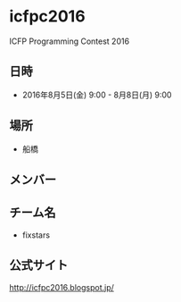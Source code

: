 # icfpc2016
ICFP Programming Contest 2016

## 日時
* 2016年8月5日(金) 9:00 - 8月8日(月) 9:00

## 場所
* 船橋

## メンバー

## チーム名
* fixstars

## 公式サイト
http://icfpc2016.blogspot.jp/
